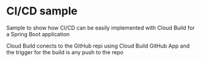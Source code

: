 # CI/CD sample
Sample to show how CI/CD can be easily implemented with Cloud Build for a Spring Boot application


Cloud Build conects to the GitHub repi using Cloud Build GitHub App and the trigger for the build is any push to the repo

